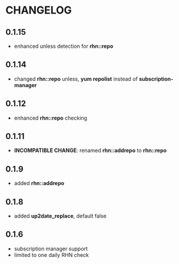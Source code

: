 # CHANGELOG

## 0.1.15

* enhanced unless detection for **rhn::repo**

## 0.1.14

* changed **rhn::repo** unless, **yum repolist** instead of **subscription-manager**

## 0.1.12

* enhanced **rhn::repo** checking

## 0.1.11

* **INCOMPATIBLE CHANGE**: renamed **rhn::addrepo** to **rhn::repo**

## 0.1.9

* added **rhn::addrepo**

## 0.1.8

* added **up2date_replace**, default false

## 0.1.6

* subscription manager support
* limited to one daily RHN check
